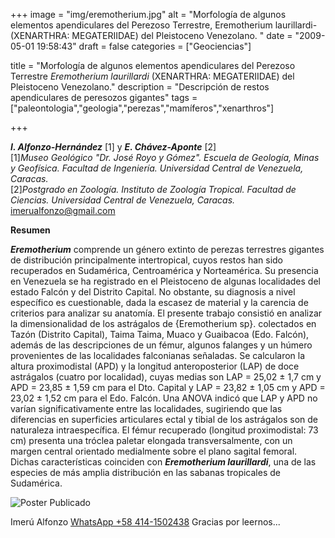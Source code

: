 +++
image = "img/eremotherium.jpg" 
alt = "Morfología de algunos elementos apendiculares del Perezoso Terrestre, Eremotherium laurillardi-(XENARTHRA: MEGATERIIDAE) del Pleistoceno Venezolano. " 
date = "2009-05-01 19:58:43"
draft = false 
categories = ["Geociencias"] 

title = "Morfología de algunos elementos apendiculares del Perezoso Terrestre *Eremotherium laurillardi* (XENARTHRA: MEGATERIIDAE) del Pleistoceno Venezolano." 
description = "Descripción de restos apendiculares de peresozos gigantes" 
tags = ["paleontologia","geologia","perezas","mamí­feros","xenarthros"] 

+++

***I. Alfonzo-Hernández*** [1] y ***E. Chávez-Aponte*** [2]  
[1]*Museo Geológico "Dr. José Royo y Gómez". Escuela de Geologí­a, Minas y Geofí­sica. Facultad de Ingenierí­a. Universidad Central de Venezuela, Caracas.*  
[2]*Postgrado en Zoologí­a. Instituto de Zoologí­a Tropical. Facultad de Ciencias. Universidad Central de Venezuela, Caracas.*  
imerualfonzo@gmail.com

**Resumen**

***Eremotherium*** comprende un género extinto de perezas terrestres gigantes de distribución principalmente intertropical, cuyos restos han sido recuperados en Sudamérica, Centroamérica y Norteamérica. Su presencia en Venezuela se ha registrado en el Pleistoceno de algunas localidades del estado Falcón y del Distrito Capital. No obstante, su diagnosis a nivel especí­fico es cuestionable, dada la escasez de material y la carencia de criterios para analizar su anatomí­a. El presente trabajo consistió en analizar la dimensionalidad de los astrágalos de {Eremotherium sp}. colectados en Tazón (Distrito Capital), Taima Taima, Muaco y Guaibacoa (Edo. Falcón), además de las descripciones de un fémur, algunos falanges y un húmero provenientes de las localidades falconianas señaladas. Se calcularon la altura proximodistal (APD) y la longitud anteroposterior (LAP) de doce astrágalos (cuatro por localidad), cuyas medias son LAP = 25,02 ± 1,7 cm y APD = 23,85 ± 1,59 cm para el Dto. Capital y LAP = 23,82 ± 1,05 cm y APD = 23,02 ± 1,52 cm para el Edo. Falcón. Una ANOVA indicó que LAP y APD no varí­an significativamente entre las localidades, sugiriendo que las diferencias en superficies articulares ectal y tibial de los astrágalos son de naturaleza intraespecí­fica. El fémur recuperado (longitud proximodistal: 73 cm) presenta una tróclea paletar elongada transversalmente, con un margen central orientado medialmente sobre el plano sagital femoral. Dichas caracterí­sticas coinciden con ***Eremotherium laurillardi***, una de las especies de más amplia distribución en las sabanas tropicales de Sudamérica. 

![](/img/apendiculares.jpg "Poster Publicado")

Imerú Alfonzo [WhatsApp +58 414-1502438](https://wa.me/584141502438)
Gracias por leernos...
